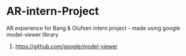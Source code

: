 # AR-intern-Project
AR experience for Bang &amp; Olufsen intern project - made using google model-viewer library
1. https://github.com/google/model-viewer


